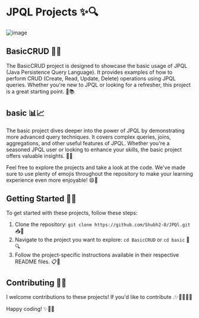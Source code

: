 # JPQL Projects ✨🔍

![image](https://github.com/Shubh2-0/JPQl/assets/112773220/f5bea3d0-764b-4316-87d3-2fe639d7e820)


## BasicCRUD 📝✅

The BasicCRUD project is designed to showcase the basic usage of JPQL (Java Persistence Query Language). It provides examples of how to perform CRUD (Create, Read, Update, Delete) operations using JPQL queries. Whether you're new to JPQL or looking for a refresher, this project is a great starting point. 🚀📚

## basic 📊📈

The basic project dives deeper into the power of JPQL by demonstrating more advanced query techniques. It covers complex queries, joins, aggregations, and other useful features of JPQL. Whether you're a seasoned JPQL user or looking to enhance your skills, the basic project offers valuable insights. 💪💡

Feel free to explore the projects and take a look at the code. We've made sure to use plenty of emojis throughout the repository to make your learning experience even more enjoyable! 😄🌟

## Getting Started 🚀🎉

To get started with these projects, follow these steps:

1. Clone the repository: `git clone https://github.com/Shubh2-0/JPQl.git` 📥👥
2. Navigate to the project you want to explore: `cd BasicCRUD` or `cd basic` 📂🔍
3. Follow the project-specific instructions available in their respective README files. 📋🔧

## Contributing 🤝🌟

I welcome contributions to these projects! If you'd like to contribute .✨👩‍💻👨‍💻

 
Happy coding! ✨🎉😄
